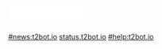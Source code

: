 [![logo](/assets/img/t2bot-banner.png)](/)

<div class="header-links">

[#news:t2bot.io](https://matrix.to/#/#news:t2bot.io)
[status.t2bot.io](https://status.t2bot.io)
[#help:t2bot.io](https://matrix.to/#/#help:t2bot.io)

</div>
